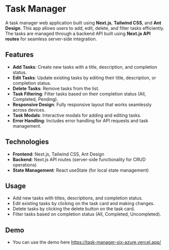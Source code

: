 # Task Manager

A task manager web application built using **Next.js**, **Tailwind CSS**, and **Ant Design**. This app allows users to add, edit, delete, and filter tasks efficiently. The tasks are managed through a backend API built using **Next.js API routes** for seamless server-side integration.

## Features

- **Add Tasks**: Create new tasks with a title, description, and completion status.
- **Edit Tasks**: Update existing tasks by editing their title, description, or completion status.
- **Delete Tasks**: Remove tasks from the list.
- **Task Filtering**: Filter tasks based on their completion status (All, Completed, Pending).
- **Responsive Design**: Fully responsive layout that works seamlessly across devices.
- **Task Modals**: Interactive modals for adding and editing tasks.
- **Error Handling**: Includes error handling for API requests and task management.

## Technologies

- **Frontend**: Next.js, Tailwind CSS, Ant Design
- **Backend**: Next.js API routes (server-side functionality for CRUD operations)
- **State Management**: React useState (for local state management)

## Usage

- Add new tasks with titles, descriptions, and completion status.
- Edit existing tasks by clicking on the task card and making changes.
- Delete tasks by clicking the delete button on the task card.
- Filter tasks based on completion status (All, Completed, Uncompleted).

## Demo 
- You can use the demo here https://task-manager-six-azure.vercel.app/
